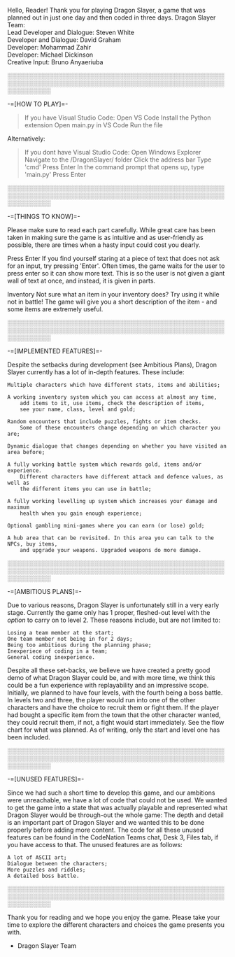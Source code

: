 Hello, Reader!
Thank you for playing Dragon Slayer, a game that was planned out in just one day and then coded in three days.
Dragon Slayer Team:<br>
Lead Developer and Dialogue: Steven White<br>
Developer and Dialogue: David Graham<br>
Developer: Mohammad Zahir<br>
Developer: Michael Dickinson<br>
Creative Input: Bruno Anyaeriuba<br>


░░░░░░░░░░░░░░░░░░░░░░░░░░░░░░░░░░░░░░░░░░░░░░░░░░░░░░░░░░░░░░░░░░░░░░░░░░░░░░░░░░░░░░░░░░░░░░░░░░░░░░░░░░░░░░

-=[HOW TO PLAY]=-

> If you have Visual Studio Code:
  Open VS Code
  Install the Python extension
  Open main.py in VS Code
  Run the file

Alternatively:
> If you dont have Visual Studio Code:
  Open Windows Explorer
  Navigate to the /DragonSlayer/ folder
  Click the address bar
  Type 'cmd'
  Press Enter
  In the command prompt that opens up, type 'main.py'
  Press Enter


░░░░░░░░░░░░░░░░░░░░░░░░░░░░░░░░░░░░░░░░░░░░░░░░░░░░░░░░░░░░░░░░░░░░░░░░░░░░░░░░░░░░░░░░░░░░░░░░░░░░░░░░░░░░░░

-=[THINGS TO KNOW]=-

Please make sure to read each part carefully.
    While great care has been taken in making sure the game is as intuitive and as user-friendly as possible,
    there are times when a hasty input could cost you dearly.

Press Enter
    If you find yourself staring at a piece of text that does not ask for an input, try pressing 'Enter'.
    Often times, the game waits for the user to press enter so it can show more text.
    This is so the user is not given a giant wall of text at once, and instead, it is given in parts.

Inventory
    Not sure what an item in your inventory does? Try using it while not in battle!
    The game will give you a short description of the item - and some items are
    extremely useful.


░░░░░░░░░░░░░░░░░░░░░░░░░░░░░░░░░░░░░░░░░░░░░░░░░░░░░░░░░░░░░░░░░░░░░░░░░░░░░░░░░░░░░░░░░░░░░░░░░░░░░░░░░░░░░░

-=[IMPLEMENTED FEATURES]=-

Despite the setbacks during development (see Ambitious Plans), Dragon Slayer currently has
a lot of in-depth features.
These include:

    Multiple characters which have different stats, items and abilities;

    A working inventory system which you can access at almost any time,
        add items to it, use items, check the description of items,
        see your name, class, level and gold;

    Random encounters that include puzzles, fights or item checks.
        Some of these encounters change depending on which character you are;

    Dynamic dialogue that changes depending on whether you have visited an area before;

    A fully working battle system which rewards gold, items and/or experience.
        Different characters have different attack and defence values, as well as
        the different items you can use in battle;

    A fully working levelling up system which increases your damage and maximum
        health when you gain enough experience;
    
    Optional gambling mini-games where you can earn (or lose) gold;

    A hub area that can be revisited. In this area you can talk to the NPCs, buy items,
        and upgrade your weapons. Upgraded weapons do more damage.


░░░░░░░░░░░░░░░░░░░░░░░░░░░░░░░░░░░░░░░░░░░░░░░░░░░░░░░░░░░░░░░░░░░░░░░░░░░░░░░░░░░░░░░░░░░░░░░░░░░░░░░░░░░░░░

-=[AMBITIOUS PLANS]=-

Due to various reasons, Dragon Slayer is unfortunately still in a very early stage.
Currently the game only has 1 proper, fleshed-out level with the *option* to carry on
to level 2.
These reasons include, but are not limited to:

    Losing a team member at the start;
    One team member not being in for 2 days;
    Being too ambitious during the planning phase;
    Inexperiece of coding in a team;
    General coding inexperience.

Despite all these set-backs, we believe we have created a pretty good demo of what Dragon Slayer could be,
and with more time, we think this could be a fun experience with replayability and an impressive scope.
Initially, we planned to have four levels, with the fourth being a boss battle.
In levels two and three, the player would run into one of the other characters and have the choice to
recruit them or fight them.
If the player had bought a specific item from the town that the other character wanted, they could
recruit them, if not, a fight would start immediately.
See the flow chart for what was planned.
As of writing, only the start and level one has been included.


░░░░░░░░░░░░░░░░░░░░░░░░░░░░░░░░░░░░░░░░░░░░░░░░░░░░░░░░░░░░░░░░░░░░░░░░░░░░░░░░░░░░░░░░░░░░░░░░░░░░░░░░░░░░░░

-=[UNUSED FEATURES]=-

Since we had such a short time to develop this game, and our ambitions were unreachable, we have a lot of code
that could not be used. We wanted to get the game into a state that was actually playable and represented
what Dragon Slayer would be through-out the whole game: The depth and detail is an important part of
Dragon Slayer and we wanted this to be done properly before adding more content.
The code for all these unused features can be found in the CodeNation Teams chat, Desk 3, Files tab,
if you have access to that.
The unused features are as follows:

    A lot of ASCII art;
    Dialogue between the characters;
    More puzzles and riddles;
    A detailed boss battle.


░░░░░░░░░░░░░░░░░░░░░░░░░░░░░░░░░░░░░░░░░░░░░░░░░░░░░░░░░░░░░░░░░░░░░░░░░░░░░░░░░░░░░░░░░░░░░░░░░░░░░░░░░░░░░░

Thank you for reading and we hope you enjoy the game.
Please take your time to explore the different characters and choices the game presents you with.

- Dragon Slayer Team
